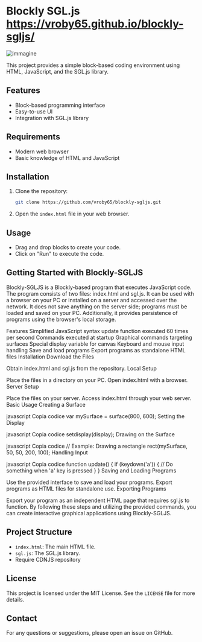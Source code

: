 # Blockly SGL.js https://vroby65.github.io/blockly-sgljs/

![immagine](https://github.com/vroby65/blockly-sgljs/assets/6366632/01453f08-0a1a-487b-9a3a-653d93e8acc9)


This project provides a simple block-based coding environment using HTML, JavaScript, and the SGL.js library.

## Features

- Block-based programming interface
- Easy-to-use UI
- Integration with SGL.js library

## Requirements

- Modern web browser
- Basic knowledge of HTML and JavaScript

## Installation

1. Clone the repository:

    ```bash
    git clone https://github.com/vroby65/blockly-sgljs.git
    ```

2. Open the `index.html` file in your web browser.

## Usage

- Drag and drop blocks to create your code.
- Click on "Run" to execute the code.

## Getting Started with Blockly-SGLJS
Blockly-SGLJS is a Blockly-based program that executes JavaScript code. The program consists of two files: index.html and sgl.js. It can be used with a browser on your PC or installed on a server and accessed over the network. It does not save anything on the server side; programs must be loaded and saved on your PC. Additionally, it provides persistence of programs using the browser's local storage.

Features
Simplified JavaScript syntax
update function executed 60 times per second
Commands executed at startup
Graphical commands targeting surfaces
Special display variable for canvas
Keyboard and mouse input handling
Save and load programs
Export programs as standalone HTML files
Installation
Download the Files

Obtain index.html and sgl.js from the repository.
Local Setup

Place the files in a directory on your PC.
Open index.html with a browser.
Server Setup

Place the files on your server.
Access index.html through your web server.
Basic Usage
Creating a Surface

javascript
Copia codice
var mySurface = surface(800, 600);
Setting the Display

javascript
Copia codice
setdisplay(display);
Drawing on the Surface

javascript
Copia codice
// Example: Drawing a rectangle
rect(mySurface, 50, 50, 200, 100);
Handling Input

javascript
Copia codice
function update() {
    if (keydown('a')) {
        // Do something when 'a' key is pressed
    }
}
Saving and Loading Programs

Use the provided interface to save and load your programs.
Export programs as HTML files for standalone use.
Exporting Programs

Export your program as an independent HTML page that requires sgl.js to function.
By following these steps and utilizing the provided commands, you can create interactive graphical applications using Blockly-SGLJS.




## Project Structure

- `index.html`: The main HTML file.
- `sgl.js`: The SGL.js library.
- Require CDNJS repository
  
## License

This project is licensed under the MIT License. See the `LICENSE` file for more details.

## Contact

For any questions or suggestions, please open an issue on GitHub.
